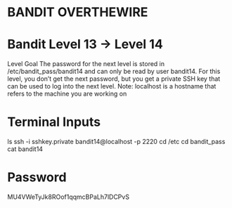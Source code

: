 # BANDIT OVERTHEWIRE

# Bandit Level 13 → Level 14
Level Goal
The password for the next level is stored in /etc/bandit_pass/bandit14 and can only be read by user bandit14. For this level, you don’t get the next password, but you get a private SSH key that can be used to log into the next level. Note: localhost is a hostname that refers to the machine you are working on

# Terminal Inputs
  ls
  ssh -i sshkey.private bandit14@localhost -p 2220
  cd /etc
  cd bandit_pass
  cat bandit14

# Password
  MU4VWeTyJk8ROof1qqmcBPaLh7lDCPvS